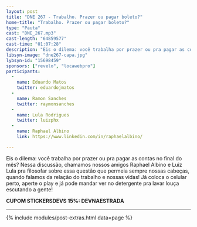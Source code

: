 ```yaml
---
layout: post
title: "DNE 267 - Trabalho. Prazer ou pagar boleto?"
home-title: "Trabalho. Prazer ou pagar boleto?"
type: "Pauta"
cast: "DNE_267.mp3"
cast-length: "64859577"
cast-time: "01:07:28"
description: "Eis o dilema: você trabalha por prazer ou pra pagar as contas no final do mês? Nessa discussão, chamamos nossos amigos Raphael Albino e Luiz Lula pra filosofar sobre essa questão que permeia sempre nossas cabeças, quando falamos da relação do trabalho e nossas vidas! Já coloca o celular perto, aperte o play e já pode mandar ver no detergente pra lavar louça escutando a gente!"
libsyn-image: "dne267-capa.jpg"
lybsyn-id: "15698459"
sponsors: ["revelo", "locawebpro"]
participants:
  -
    name: Eduardo Matos
    twitter: eduardojmatos
  -
    name: Ramon Sanches
    twitter: raymonsanches
  -
    name: Lula Rodrigues
    twitter: luizphx
  -
    name: Raphael Albino
    link: https://www.linkedin.com/in/raphaelalbino/

---
```


Eis o dilema: você trabalha por prazer ou pra pagar as contas no final do mês? Nessa discussão, chamamos nossos amigos Raphael Albino e Luiz Lula pra filosofar sobre essa questão que permeia sempre nossas cabeças, quando falamos da relação do trabalho e nossas vidas! Já coloca o celular perto, aperte o play e já pode mandar ver no detergente pra lavar louça escutando a gente!

<strong>CUPOM STICKERSDEVS 15%: DEVNAESTRADA</strong>

---

{% include modules/post-extras.html data=page %}
